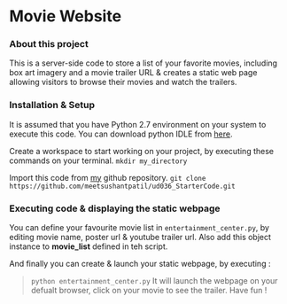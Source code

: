 # Movie Website

### About this project
This is a server-side code to store a list of your favorite movies, including box art imagery and a movie trailer URL & creates a static web page allowing visitors to browse their movies and watch the trailers.

### Installation & Setup
It is assumed that you have Python 2.7 environment on your system to execute this code. You can download python IDLE from [here](https://www.python.org/downloads/).

Create a workspace to start working on your project, by executing these commands on your terminal.
`mkdir my_directory`

Import this code from [my](https://github.com/meetsushantpatil/ud036_StarterCode) github repository.
`git clone https://github.com/meetsushantpatil/ud036_StarterCode.git`

### Executing code & displaying the static webpage
You can define your favourite movie list in `entertainment_center.py`, by editing movie name, poster url & youtube trailer url. Also add this object instance to **movie_list** defined in teh script.

And finally you can create & launch your static webpage, by executing :
> `python entertainment_center.py`
It will launch the webpage on your defualt browser, click on your movie to see the trailer. Have fun !